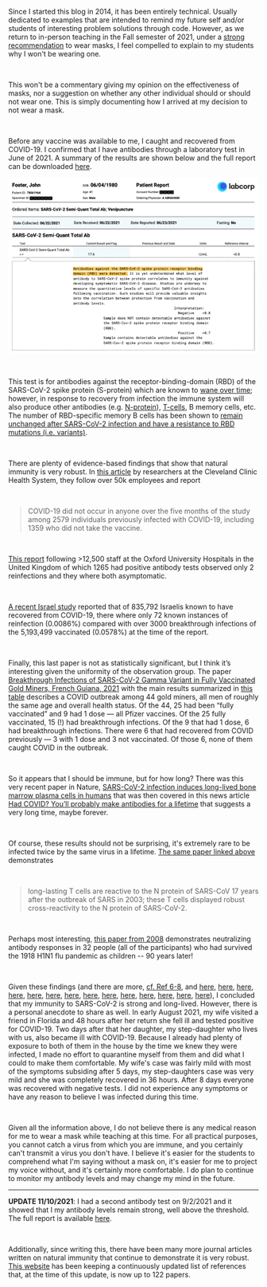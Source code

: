 <!-- 
.. title: Why I'm not wearing a mask (Fall 2021)
.. slug: why-im-not-wearing-a-mask
.. date: 2024-08-25 08:37:11 UTC-05:00
.. tags: 
.. link: 
.. description: 
.. type: text
-->

<!--2021-08-25 08:37:11 UTC-05:00-->

Since I started this blog in 2014, it has been entirely technical.  Usually
dedicated to examples that are intended to remind my future self and/or 
students of interesting problem solutions through code.  However, as we return to
in-person teaching in the Fall semester of 2021, under a [strong
recommendation](https://protect.utexas.edu/health-and-wellness/) to wear masks,
I feel compelled to explain to my students why I won't be wearing one.

<br/>

This won't be a commentary giving my opinion on the effectiveness of masks, nor
a suggestion on whether any other individual should or should not wear one.
This is simply documenting how I arrived at my decision to not wear a mask.

<br/>

Before any vaccine was available to me, I caught and recovered from COVID-19.
I confirmed that I have antibodies through a laboratory test in June of 2021.
A summary of the results are shown below and the full report can be downloaded
<a href="/files/covid-antibody-results-redacted.pdf" target="_blank">here</a>.  

![image](/files/covid-antibody-report.png)

<br/>

This test is for antibodies against the receptor-binding-domain (RBD) of the 
SARS-CoV-2 spike protein (S-protein) which are known to [wane over time](https://www.nature.com/articles/s41586-021-03207-w); however, 
in response to recovery from infection the immune system will also produce 
other antibodies (e.g. [N-protein](https://www.nature.com/articles/s41598-021-83108-0)), [T-cells](https://www.nature.com/articles/s41586-020-2550-z), B memory cells, etc. The number of RBD-specific memory B cells has been shown to [remain unchanged after
SARS-CoV-2 infection and have a resistance to RBD mutations (i.e. variants)](https://www.nature.com/articles/s41586-021-03207-w).

<br/>

There are plenty of evidence-based findings that show that natural immunity is
very robust.  In [this
article](https://www.medrxiv.org/content/10.1101/2021.06.01.21258176v3) by
researchers at the Cleveland Clinic Health System, they follow over 50k
employees and report  

<br/>

>COVID-19 did not occur in anyone over the five months of the study among 2579 individuals previously infected with COVID-19, including 1359 who did not take the vaccine.

<br/>

[This report](https://www.nejm.org/doi/full/10.1056/NEJMoa2034545?query=recirc_mostViewed_railB_article) following >12,500 staff at the Oxford University 
Hospitals in the United Kingdom of which 1265 had positive antibody tests observed only 2 reinfections and they where both asymptomatic.

<br/>

[A recent Israel
study](https://www.israelnationalnews.com/News/News.aspx/309762) reported that of 835,792 Israelis known 
to have recovered from COVID-19, there where only 72 known instances of
reinfection (0.0086%) compared with over 3000 breakthrough infections of the
5,193,499 vaccinated (0.0578%) at the time of the report.

<br/>

Finally, this last paper is not as statistically significant, but I think it’s interesting given the uniformity of the observation group. The paper [Breakthrough Infections of SARS-CoV-2 Gamma Variant in Fully Vaccinated Gold Miners, French Guiana, 2021](https://wwwnc.cdc.gov/eid/article/27/10/21-1427_article) with the main results summarized in [this table](https://wwwnc.cdc.gov/eid/article/27/10/21-1427-t1) describes a COVID outbreak among 44 gold miners, all men of roughly the same age and overall health status. Of the 44, 25 had been “fully vaccinated” and 9 had 1 dose — all Pfizer vaccines. Of the 25 fully vaccinated, 15 (!) had breakthrough infections. Of the 9 that had 1 dose, 6 had breakthrough infections. There were 6 that had recovered from COVID previously — 3 with 1 dose and 3 not vaccinated. Of those 6, none of them caught COVID in the outbreak.

<br/>

So it appears that I should be immune, but for how long? There was this very recent paper in Nature, [SARS-CoV-2 infection induces long-lived bone marrow plasma cells in humans](https://www.nature.com/articles/s41586-021-03647-4) that was then covered in this news article [Had COVID? You’ll probably make antibodies for a lifetime](https://www.nature.com/articles/d41586-021-01442-9) that suggests a very long time, maybe forever.

<br/>

Of course, these results should not be surprising, it's extremely rare to be
infected twice by the same virus in a lifetime.  [The same paper linked above
](https://www.nature.com/articles/s41586-020-2550-z) demonstrates  

<br/>

>long-lasting T cells are reactive to the N protein of SARS-CoV 17 years after the outbreak of SARS in 2003; these T cells displayed robust cross-reactivity to the N protein of SARS-CoV-2.

<br/>

Perhaps most interesting, [this paper from 2008](https://www.nature.com/articles/nature07231) demonstrates neutralizing
antibody responses in 32 people (all of the participants)  who had survived the
1918 H1N1 flu pandemic as children -- 90 years later!

<br/>

Given these findings (and there are more, [cf. Ref 6-8](https://www.medrxiv.org/content/10.1101/2021.06.01.21258176v3), and [here](https://papers.ssrn.com/sol3/papers.cfm?abstract_id=3838993), [here](https://papers.ssrn.com/sol3/papers.cfm?abstract_id=3838993), [here](https://doi.org/10.1016/j.xcrm.2021.100354), [here](https://www.biorxiv.org/content/10.1101/2021.07.14.452381v1), [here](https://www.biorxiv.org/content/10.1101/2021.05.12.443888v1), [here](https://www.medrxiv.org/content/10.1101/2021.08.19.21262111v1), [here](https://www.ncbi.nlm.nih.gov/pmc/articles/PMC8209951/pdf/RMV-9999-e2260.pdf), [here](https://doi.org/10.1016/j.eclinm.2021.100861), [here](https://www.medrxiv.org/content/10.1101/2021.04.20.21255670v1), [here](https://www.medrxiv.org/content/10.1101/2021.05.11.21256578v1), [here](https://rupress.org/jem/article/218/5/e20202617/211835/Highly-functional-virus-specific-cellular-immune), [here](https://www.nature.com/articles/s41467-021-24377-1?utm_source=other&utm_medium=other&utm_content=null&utm_campaign=JRCN_1_LW01_CN_natureOA_article_paid_XMOL), [here](https://www.biorxiv.org/content/10.1101/2021.07.29.454333v1), [here](https://www.biorxiv.org/content/10.1101/2021.03.22.436441v1)), I concluded that my immunity to
SARS-CoV-2 is strong and long-lived.  However, there is a personal anecdote to share as well.  In early
August 2021, my wife visited a friend in Florida and 48 hours after her return
she fell ill and tested positive for COVID-19.  Two days after that her
daughter, my step-daughter who lives with us, also became ill with COVID-19.  Because 
I already had plenty of exposure to both of them in the house by
the time we knew they were infected, I made no effort to quarantine myself from
them and did what I could to make them comfortable.  My wife's case was fairly
mild with most of the symptoms subsiding after 5 days, my step-daughters case
was very mild and she was completely recovered in 36 hours.  After 8 days everyone 
was recovered with negative tests.  I did not experience any symptoms or have any reason to
believe I was infected during this time.

<br/>

Given all the information above, I do not believe there is any medical reason
for me to wear a mask while teaching at this time.  For all practical purposes, you cannot
catch a virus from which you are immune, and you certainly can't transmit a virus you don't have.
I believe it's easier for the students
to comprehend what I'm saying without a mask on, it's easier for me to 
project my voice without, and it's certainly more comfortable.  I do plan to
continue to monitor my antibody levels and may change my mind in the future.

---

**UPDATE 11/10/2021**: I had a second antibody test on 9/2/2021 and it showed
that I my antibody levels remain strong, well above the threshold.  The full report 
is available <a href="/files/covid-antibody-results-redacted-2.pdf" target="_blank">here</a>.

<br/>

Additionally, since writing this, there have been many more journal articles
written on natural immunity that continue to demonstrate it is very robust.  [This
website](https://brownstone.org/articles/79-research-studies-affirm-naturally-acquired-immunity-to-covid-19-documented-linked-and-quoted/) has been keeping a continuously updated list of references that, at the time of this update,
is now up to 122 papers.
